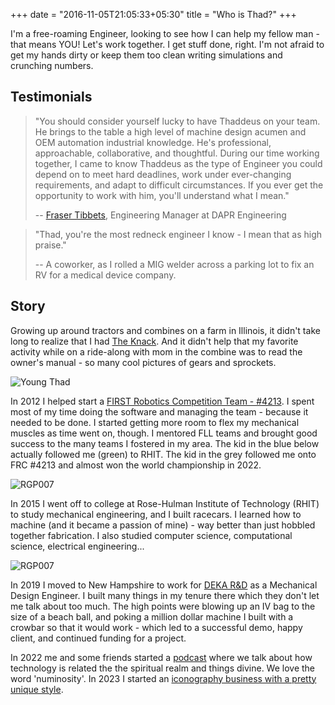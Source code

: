 +++
date = "2016-11-05T21:05:33+05:30"
title = "Who is Thad?"
+++

I'm a free-roaming Engineer, looking to see how I can help my fellow man - that means YOU! Let's work together. I get stuff done, right. I'm not afraid to get my hands dirty or keep them too clean writing simulations and crunching numbers.

## Testimonials

> "You should consider yourself lucky to have Thaddeus on your team. He brings to the table a high level of machine design acumen and OEM automation industrial knowledge. He's professional, approachable, collaborative, and thoughtful. During our time working together, I came to know Thaddeus as the type of Engineer you could depend on to meet hard deadlines, work under ever-changing requirements, and adapt to difficult circumstances. If you ever get the opportunity to work with him, you'll understand what I mean."
> 
> -- [Fraser Tibbets](https://www.linkedin.com/in/fraser-tibbetts-69562428/), Engineering Manager at DAPR Engineering

> "Thad, you're the most redneck engineer I know - I mean that as high praise."
> 
> -- A coworker, as I rolled a MIG welder across a parking lot to fix an RV for a medical device company.


## Story

Growing up around tractors and combines on a farm in Illinois, it didn't take long to realize that I had [The Knack](https://www.youtube.com/watch?v=g8vHhgh6oM0). And it didn't help that my favorite activity while on a ride-along with mom in the combine was to read the owner's manual - so many cool pictures of gears and sprockets.

![Young Thad](/images/tjplanting.jpg)

In 2012 I helped start a [FIRST Robotics Competition Team - #4213](http://metalcowrobotics.com/). I spent most of my time doing the software and managing the team - because it needed to be done. I started getting more room to flex my mechanical muscles as time went on, though. I mentored FLL teams and brought good success to the many teams I fostered in my area. The kid in the blue below actually followed me (green) to RHIT. The kid in the grey followed me onto FRC #4213 and almost won the world championship in 2022.

![RGP007](/images/mentoring.jpg)

In 2015 I went off to college at Rose-Hulman Institute of Technology (RHIT) to study mechanical engineering, and I built racecars. I learned how to machine (and it became a passion of mine) - way better than just hobbled together fabrication. I also studied computer science, computational science, electrical engineering... 

![RGP007](/images/rgp007.jpg)

In 2019 I moved to New Hampshire to work for [DEKA R&D](http://www.dekaresearch.com/) as a Mechanical Design Engineer. I built many things in my tenure there which they don't let me talk about too much. The high points were blowing up an IV bag to the size of a beach ball, and poking a million dollar machine I built with a crowbar so that it would work - which led to a successful demo, happy client, and continued funding for a project.

In 2022 me and some friends started a [podcast](https://www.machinaeexdeo.com) where we talk about how technology is related the the spiritual realm and things divine. We love the word 'numinosity'. In 2023 I started an [iconography business with a pretty unique style](https://littlecreators.shop).

[1]: /img/about.jpg
